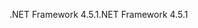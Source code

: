 <span data-ttu-id="3fc56-101">.NET Framework 4.5.1</span><span class="sxs-lookup"><span data-stu-id="3fc56-101">.NET Framework 4.5.1</span></span>